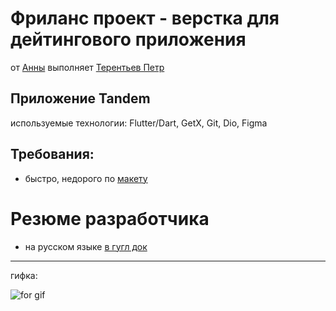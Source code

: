# Фриланс проект - верстка для дейтингового приложения
от [Анны](https://t.me/kkkotovaa) выполняет [Терентьев Петр](https://career.habr.com/poteryal_trusy)

## Приложение Tandem
используемые технологии: Flutter/Dart, GetX, Git, Dio, Figma

## Требования:
- быстро, недорого по [макету](https://www.figma.com/file/KswYuwsMpuM8m6keyhfphn/Tandem?node-id=808%3A243)



# Резюме разработчика
- на русском языке [в гугл док](https://docs.google.com/document/d/1CCfJFvgmqnxjfiOAsmCUO2wQwqHyatsAuDBLwni1FnI/edit)

---
гифка:

![for gif](https://user-images.githubusercontent.com/13994582/163674584-e3189256-c115-4636-a035-467e27656fb8.gif)



